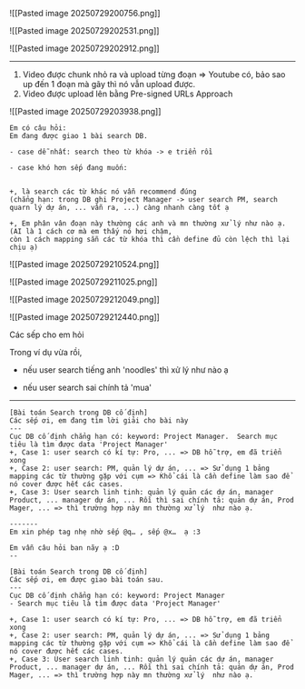 ![[Pasted image 20250729200756.png]]


![[Pasted image 20250729202531.png]]


![[Pasted image 20250729202912.png]]


---
1. Video được chunk nhỏ ra và upload từng đoạn => Youtube có, bảo sao up đến 1 đoạn mà gãy thì nó vẫn upload được. 
2. Video được upload lên bằng Pre-signed URLs Approach 


![[Pasted image 20250729203938.png]]


```
Em có câu hỏi:  
Em đang được giao 1 bài search DB.  

- case dễ nhất: search theo từ khóa -> e triển rồi  
    
- case khó hơn sếp đang muốn:  
    

+, là search các từ khác nó vẫn recommend đúng  
(chẳng hạn: trong DB ghi Project Manager -> user search PM, search quarn lý dự án, ... vẫn ra, ...) càng nhanh càng tốt ạ  
  
+, Em phân vân đoạn này thường các anh và mn thường xử lý như nào ạ.  
(AI là 1 cách cơ mà em thấy nó hơi chậm,  
còn 1 cách mapping sẵn các từ khóa thì cần define đủ còn lệch thì lại chịu ạ)
```


![[Pasted image 20250729210524.png]]


![[Pasted image 20250729211025.png]]


![[Pasted image 20250729212049.png]]


![[Pasted image 20250729212440.png]]


Các sếp cho em hỏi  
  
Trong ví dụ vừa rồi,  

- nếu user search tiếng anh 'noodles' thì xử lý như nào ạ  
    
- nếu user search sai chính tả 'mua'

---
```
[Bài toán Search trong DB cố định]
Các sếp ơi, em đang tìm lời giải cho bài này
---
Cục DB cố định chẳng hạn có: keyword: Project Manager.  Search mục tiêu là tìm được data 'Project Manager'
+, Case 1: user search có kí tự: Pro, ... => DB hỗ trợ, em đã triển xong 
+, Case 2: user search: PM, quản lý dự án, ... => Sử dụng 1 bảng mapping các từ thường gặp với cụm => Khổ cái là cần define làm sao để nó cover được hết các cases. 
+, Case 3: User search linh tinh: quản lý quản các dự án, manager Product, ... manager dự án, ... Rồi thì sai chính tả: quản dự án, Prod Mager, ... => thì trường hợp này mn thường xử lý  như nào ạ. 

-------
Em xin phép tag nhẹ nhờ sếp @q… , sếp @x…  ạ :3
```

```
Em vẫn câu hỏi ban nãy ạ :D  
--  
  
[Bài toán Search trong DB cố định]  
Các sếp ơi, em được giao bài toán sau.  
---  
Cục DB cố định chẳng hạn có: keyword: Project Manager  
- Search mục tiêu là tìm được data 'Project Manager'  
  
+, Case 1: user search có kí tự: Pro, ... => DB hỗ trợ, em đã triển xong  
+, Case 2: user search: PM, quản lý dự án, ... => Sử dụng 1 bảng mapping các từ thường gặp với cụm => Khổ cái là cần define làm sao để nó cover được hết các cases.  
+, Case 3: User search linh tinh: quản lý quản các dự án, manager Product, ... manager dự án, ... Rồi thì sai chính tả: quản dự án, Prod Mager, ... => thì trường hợp này mn thường xử lý  như nào ạ.
```
